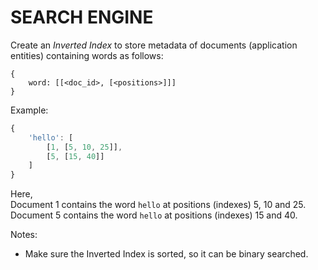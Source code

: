 # SEARCH ENGINE

Create an *Inverted Index* to store metadata of documents (application entities) containing words as follows:
```
{
    word: [[<doc_id>, [<positions>]]]
}
```

Example:
```js
{
    'hello': [
        [1, [5, 10, 25]],
        [5, [15, 40]]
    ]
}
```

Here,  
Document 1 contains the word `hello` at positions (indexes) 5, 10 and 25.
Document 5 contains the word `hello` at positions (indexes) 15 and 40.

Notes:
- Make sure the Inverted Index is sorted, so it can be binary searched. 